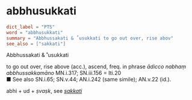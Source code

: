 # abbhusukkati

``` toml
dict_label = "PTS"
word = "abbhusukkati"
summary = "Abbhussakati & ˚usukkati to go out over, rise abov"
see_also = ["sakkati"]
```

Abbhussakati & ˚usukkati

to go out over, rise above (acc.), ascend, freq. in phrase *ādicco nabhaṃ abbhussakkamāno* MN.i.317; SN.iii.156 = Iti.20  
■ See also SN.i.65; SN.v.44; AN.i.242 (same simile); AN.v.22 (id.).

abhi \+ ud \+ *ṣvaṣk*, see *[sakkati](sakkati.md)*

